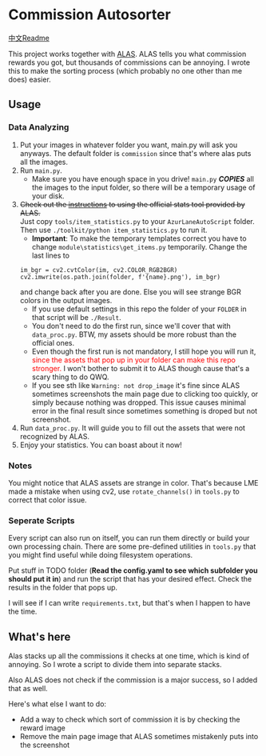 # Commission Autosorter

[中文Readme](Readme.cn.md)

This project works together with [ALAS](https://github.com/LmeSzinc/AzurLaneAutoScript).
ALAS tells you what commission rewards you got, but thousands of commissions can be annoying.
I wrote this to make the sorting process (which probably no one other than me does)
easier.

## Usage
### Data Analyzing
1. Put your images in whatever folder you want, main.py will ask you anyways. The default folder is `commission` since that's where alas puts all the images.
2. Run `main.py`.
    - Make sure you have enough space in you drive! `main.py` _**COPIES**_ all the images to the input folder, so there will be a temporary usage of your disk.
3. <del>Check out the [instructions](https://github.com/LmeSzinc/AzurLaneAutoScript/wiki/item_statistics_en) to using the official stats tool provided by ALAS.</del><br>Just copy `tools/item_statistics.py` to your `AzurLaneAutoScript` folder. Then use `./toolkit/python item_statistics.py` to run it.
    - **Important**: To make the temporary templates correct you have to change `module\statistics\get_items.py` temporarily. Change the last lines to 
    ```
    im_bgr = cv2.cvtColor(im, cv2.COLOR_RGB2BGR)
    cv2.imwrite(os.path.join(folder, f'{name}.png'), im_bgr)
    ```
     and change back after you are done. Else you will see strange BGR colors in the output images.
    - If you use default settings in this repo the folder of your `FOLDER` in that script will be `./Result`.
    - You don't need to do the first run, since we'll cover that with `data_proc.py`. BTW, my assets should be more robust than the official ones.
    - Even though the first run is not mandatory, I still hope you will run it, <span style="color:red">since the assets that pop up in your folder can make this repo stronger.</span> I won't bother to submit it to ALAS though cause that's a scary thing to do QWQ.
    - If you see sth like `Warning: not drop_image` it's fine since ALAS sometimes screenshots the main page due to clicking too quickly, or simply because nothing was dropped. This issue causes minimal error in the final result since sometimes something is droped but not screenshot.
4. Run `data_proc.py`. It will guide you to fill out the assets that were not recognized by ALAS.
5. Enjoy your statistics. You can boast about it now!

### Notes
You might notice that ALAS assets are strange in color. That's because LME made a mistake when using cv2, use `rotate_channels()` in `tools.py` to correct that color issue.


### Seperate Scripts
Every script can also run on itself, you can run them directly or build your own processing chain. There are some pre-defined utilities in `tools.py` that you might find useful while doing filesystem operations.

Put stuff in TODO folder (**Read the config.yaml to see which subfolder you should put it in**) and run the script that has your desired effect. Check the results in the folder that pops up.

I will see if I can write `requirements.txt`, but that's when I happen to have the time.

## What's here

Alas stacks up all the commissions it checks at one time, which is kind of annoying.
So I wrote a script to divide them into separate stacks.

Also ALAS does not check if the commission is a major success, so I added that as well.

Here's what else I want to do:
- Add a way to check which sort of commission it is by checking the reward image
- Remove the main page image that ALAS sometimes mistakenly puts into the screenshot

